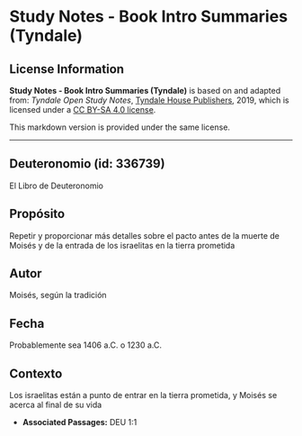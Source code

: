 # Study Notes - Book Intro Summaries (Tyndale)

## License Information

**Study Notes - Book Intro Summaries (Tyndale)** is based on and adapted from: _Tyndale Open Study Notes_, [Tyndale House Publishers](https://tyndaleopenresources.com/), 2019, which is licensed under a [CC BY-SA 4.0 license](https://creativecommons.org/licenses/by-sa/4.0/legalcode.en).

This markdown version is provided under the same license.



--------------------------------

## Deuteronomio (id: 336739)

El Libro de Deuteronomio

Propósito
---------

Repetir y proporcionar más detalles sobre el pacto antes de la muerte de Moisés y de la entrada de los israelitas en la tierra prometida

Autor
-----

Moisés, según la tradición

Fecha
-----

Probablemente sea 1406 a.C. o 1230 a.C.

Contexto
--------

Los israelitas están a punto de entrar en la tierra prometida, y Moisés se acerca al final de su vida

* **Associated Passages:** DEU 1:1

